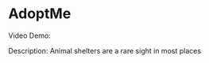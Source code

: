 # AdoptMe

Video Demo:  <URL HERE>
  
Description:
  Animal shelters are a rare sight in most places 
